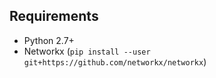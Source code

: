 
Requirements
------------

 * Python 2.7+
 * Networkx (`pip install --user git+https://github.com/networkx/networkx`)
